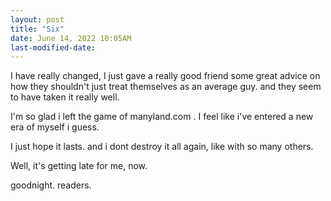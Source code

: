```yaml
---
layout: post
title: "Six"
date: June 14, 2022 10:05AM
last-modified-date:
---
```


I have really changed, 
I just gave a really good friend some great advice on how they shouldn't just treat themselves as an average guy.
and they seem to have taken it really well.

I'm so glad i left the game of manyland.com .
I feel like i've entered a new era of myself i guess.

I just hope it lasts.
and i dont destroy it all again, like with so many others.

Well, it's getting late for me, now.

goodnight. readers.
